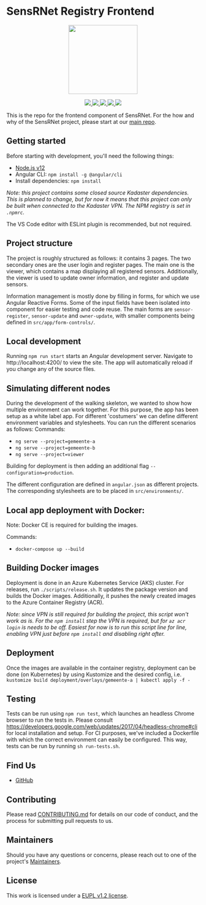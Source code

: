 # SensRNet Registry Frontend

<p align="center">
    <img src="src/assets/SensRNet-logo.png" height="180">
</p>
<p align="center">
    <a href="https://github.com/kadaster-labs/sensrnet-registry-frontend/releases" alt="Version">
        <img src="https://img.shields.io/github/package-json/v/kadaster-labs/sensrnet-registry-frontend" />
    </a> 
    <a href="https://github.com/kadaster-labs/sensrnet-registry-frontend/graphs/contributors" alt="Contributors">
        <img src="https://img.shields.io/github/contributors/kadaster-labs/sensrnet-registry-frontend" />
    </a>
    <a href="https://github.com/badges/shields/pulse" alt="Activity">
        <img src="https://img.shields.io/github/commit-activity/m/kadaster-labs/sensrnet-registry-frontend" />
    </a>
    <a href="https://sonarcloud.io/dashboard?id=kadaster-labs_sensrnet-registry-frontend" alt="Quality Gate">
        <img src="https://sonarcloud.io/api/project_badges/measure?project=kadaster-labs_sensrnet-registry-frontend&metric=alert_status" />
    </a>
    <a href="https://sonarcloud.io/dashboard?id=kadaster-labs_sensrnet-registry-frontend" alt="Lines of code">
        <img src="https://sonarcloud.io/api/project_badges/measure?project=kadaster-labs_sensrnet-registry-frontend&metric=ncloc" />
    </a>
</p>

This is the repo for the frontend component of SensRNet. For the how and why of the SensRNet project, please start at our [main repo](https://github.com/kadaster-labs/sensrnet-home).

## Getting started
Before starting with development, you'll need the following things:
- [Node.js v12](https://nodejs.org/en/)
- Angular CLI: `npm install -g @angular/cli`
- Install dependencies: `npm install` 

*Note: this project contains some closed source Kadaster dependencies. This is planned to change, but for now it means that this project can only be built when connected to the Kadaster VPN. The NPM registry is set in `.npmrc`.*

The VS Code editor with ESLint plugin is recommended, but not required.

## Project structure
The project is roughly structured as follows: it contains 3 pages. The two secondary ones are the user login and register pages. The main one is the viewer, which contains a map displaying all registered sensors. Additionally, the viewer is used to update owner information, and register and update sensors.

Information management is mostly done by filling in forms, for which we use Angular Reactive Forms. Some of the input fields have been isolated into component for easier testing and code reuse. The main forms are `sensor-register`, `sensor-update` and `owner-update`, with smaller components being defined in `src/app/form-controls/`.

## Local development
Running `npm run start` starts an Angular development server. Navigate to http://localhost:4200/ to view the site. The app will automatically reload if you change any of the source files.

## Simulating different nodes
During the development of the walking skeleton, we wanted to show how multiple environment can work together. For this purpose, the app has been setup as a white label app.
For different 'costumers' we can define different environment variables and stylesheets.
You can run the different scenarios as follows:
Commands:
- `ng serve --project=gemeente-a`
- `ng serve --project=gemeente-b`
- `ng serve --project=viewer`

Building for deployment is then adding an additional flag `--configuration=production`.

The different configuration are defined in `angular.json` as different projects. The corresponding stylesheets are to be placed in `src/environments/`.

## Local app deployment with Docker:
Note: Docker CE is required for building the images.

Commands:
- `docker-compose up --build`

## Building Docker images
Deployment is done in an Azure Kubernetes Service (AKS) cluster. For releases, run `./scripts/release.sh`. It updates the package version and builds the Docker images. Additionally, it pushes the newly created images to the Azure Container Registry (ACR).

*Note: since VPN is still required for building the project, this script won't work as is. For the `npm install` step the VPN is required, but for `az acr login` is needs to be off. Easiest for now is to run this script line for line, enabling VPN just before `npm install` and disabling right after.*

## Deployment
Once the images are available in the container registry, deployment can be done (on Kubernetes) by using Kustomize and the desired config, i.e.
`kustomize build deployment/overlays/gemeente-a | kubectl apply -f -`

## Testing
Tests can be run using `npm run test`, which launches an headless Chrome browser to run the tests in. Please consult https://developers.google.com/web/updates/2017/04/headless-chrome#cli for local installation and setup. For CI purposes, we've included a Dockerfile with which the correct environment can easily be configured. This way, tests can be run by running `sh run-tests.sh`.

## Find Us

* [GitHub](https://github.com/kadaster-labs/sensrnet-home)

## Contributing

Please read [CONTRIBUTING.md](CONTRIBUTING.md) for details on our code of conduct, and the process for submitting pull requests to us.

## Maintainers

Should you have any questions or concerns, please reach out to one of the project's [Maintainers](./MAINTAINERS.md).

## License

This work is licensed under a [EUPL v1.2 license](./LICENSE.md).
